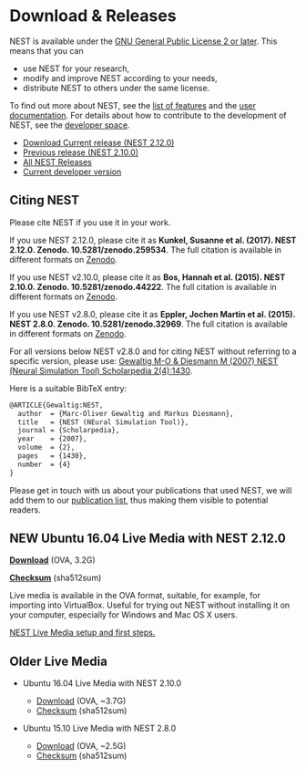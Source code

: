 # Download & Releases

NEST is available under the [GNU General Public License 2 or later](license.md).
This means that you can

-   use NEST for your research,
-   modify and improve NEST according to your needs,
-   distribute NEST to others under the same license.

To find out more about NEST, see the [list of features](features.md)
and the [user documentation](documentation.md).
For details about how to contribute to the development of NEST, see the [developer space](http://nest.github.io/nest-simulator).

-   [Download Current release (NEST 2.12.0)](http://www.nest-simulator.org/download/#releases)
-   [Previous release (NEST 2.10.0)](https://github.com/nest/nest-simulator/releases/tag/v2.10.0)
-   [All NEST Releases](https://github.com/nest/nest-simulator/tags) 
-   [Current developer version](https://github.com/nest/nest-simulator)

## Citing NEST

Please cite NEST if you use it in your work.

If you use NEST 2.12.0, please cite it as **Kunkel, Susanne et al. (2017).
NEST 2.12.0. Zenodo. 10.5281/zenodo.259534**. The full citation is available
in different formats on [Zenodo](http://dx.doi.org/10.5281/zenodo.259534).

If you use NEST v2.10.0, please cite it as **Bos, Hannah et al. (2015).
NEST 2.10.0. Zenodo. 10.5281/zenodo.44222**. The full citation is available
in different formats on [Zenodo](http://dx.doi.org/10.5281/zenodo.44222).

If you use NEST v2.8.0, please cite it as **Eppler, Jochen Martin et al. (2015).
NEST 2.8.0. Zenodo. 10.5281/zenodo.32969**. The full citation is available
in different formats on [Zenodo](http://dx.doi.org/10.5281/zenodo.32969).

For all versions below NEST v2.8.0 and for citing NEST without referring to a
specific version, please use: [Gewaltig M-O & Diesmann M (2007) NEST (Neural
Simulation Tool) Scholarpedia
2(4):1430](http://www.scholarpedia.org/article/NEST_(Neural_Simulation_Tool)).

Here is a suitable BibTeX entry:

```latex
@ARTICLE{Gewaltig:NEST,
  author  = {Marc-Oliver Gewaltig and Markus Diesmann},
  title   = {NEST (NEural Simulation Tool)},
  journal = {Scholarpedia},
  year    = {2007},
  volume  = {2},
  pages   = {1430},
  number  = {4}
}
```

Please get in touch with us about your publications that used NEST, we will
add them to our [publication list](publications.md), thus making them visible
to potential readers.

## **NEW** Ubuntu 16.04 Live Media with NEST 2.12.0

**[Download](http://www.nest-simulator.org/downloads/gplreleases/lubuntu-16.04_nest-2.12.0.ova)**
(OVA, 3.2G)

**[Checksum](http://www.nest-simulator.org/downloads/gplreleases/lubuntu-16.04_nest-2.12.0.ova.sha512sum)**
(sha512sum)

Live media is available in the OVA format, suitable, for example, for importing
into VirtualBox. Useful for trying out NEST without installing it on your
computer, especially for Windows and Mac OS X users.

[NEST Live Media setup and first steps.](http://www.nest-simulator.org/wp-content/uploads/2015/10/nest_setup.pdf)

## Older Live Media

-   Ubuntu 16.04 Live Media with NEST 2.10.0
    
    - [Download](http://www.nest-simulator.org/downloads/gplreleases/lubuntu-16.04_nest-2.10.0.ova)
      (OVA, ~3.7G) 
                
    - [Checksum](http://www.nest-simulator.org/downloads/gplreleases/lubuntu-16.04_nest-2.10.0.ova.sha512sum)
      (sha512sum)

-   Ubuntu 15.10 Live Media with NEST 2.8.0
    
    - [Download](http://www.nest-simulator.org/downloads/gplreleases/lubuntu-15.10_nest-2.8.0.ova)
      (OVA, ~2.5G)   
          
    - [Checksum](http://www.nest-simulator.org/downloads/gplreleases/lubuntu-15.10_nest-2.8.0.ova.sha512sum)
      (sha512sum)
    